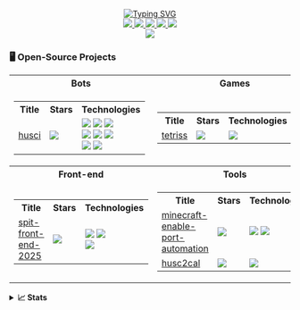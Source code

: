 <p align="center">
<a href="https://github.com/nhathuynguyen19">
    <img src="https://readme-typing-svg.demolab.com?font=Consolas&size=18&duration=2000&color=FFFFFF&pause=100&multiline=true&width=500&height=80&lines=Nhat+Huy+Nguyen;Software+Engineering+Student;Bots+%7C+Games+%7C+Tools" alt="Typing SVG" />
</a>
<br>
<a href="https://www.instagram.com/_nhathuynguyen_/">
	<img src="https://img.shields.io/badge/Instagram-f56161?style=flat&labelColor=f56161&logo=instagram&logoColor=white">
</a>
<a href="https://www.facebook.com/nhathuynguyenn">
	<img src="https://img.shields.io/badge/-Facebook-1ca0f1?style=flat&labelColor=1ca0f1&logo=facebook&logoColor=white&link=https://www.facebook.com/nhathuynguyenn">
	</a>
<a href="https://www.tiktok.com/@_nhathuynguyen">
	<img src="https://img.shields.io/badge/-TikTok-000000?style=flat&labelColor=000000&logo=tiktok&logoColor=white&link=https://www.tiktok.com/@_nhathuynguyen">
	</a>
<a href="https://discord.gg/uREcgFRm">
	<img src="https://img.shields.io/badge/Discord-7289DA?style=flat&logo=discord&logoColor=white&link=https://discord.gg/3GhWXn4S">
</a>
<a href="https://www.youtube.com/@nhathuy_nguyen">
	<img src="https://img.shields.io/badge/YouTube-FF0000?style=flat&logo=youtube&logoColor=white&link=https://www.youtube.com/@nhathuy_nguyen">
</a>
<br>
<a href="https://github.com/nhathuynguyen19">
    <img src="https://github-stats-alpha.vercel.app/api?username=nhathuynguyen19&cc=22272e&tc=FFFFFF&ic=fff&bc=0000">
</a>
</p>

### 🖥️ Open-Source Projects

<table>
	<tr>
		<th>Bots</th>
		<th>Games</th>
	</tr>
	<td>
		<table>
			<tr>
				<th>Title</th>
				<th>Stars</th>
				<th>Technologies</th>
			</tr>
			<tr>
				<td>
					<a href="https://github.com/nhathuynguyen19/husci-2">
						husci
					</a>
				</td>
				<td>
					<img src="https://img.shields.io/github/stars/nhathuynguyen19/husci-2?style=flat-square&labelColor=black">
				</td>
				<td>
					<img src="https://img.shields.io/badge/Discord-5865F2?style=flat-square&logo=discord&logoColor=white">
					<img src="https://img.shields.io/badge/GitHub Actions-2088FF?style=flat-square&logo=githubactions&logoColor=white">
					<img src="https://img.shields.io/badge/Railway-0B0D0E?style=flat-square&logo=railway&logoColor=white">
					<br>
					<img src="https://img.shields.io/badge/MongoDB-47A248?style=flat-square&logo=mongodb&logoColor=white">
					<img src="https://img.shields.io/badge/Markdown-000000?style=flat-square&logo=markdown&logoColor=white">
					<img src="https://img.shields.io/badge/GNU%20Bash-4EAA25?style=flat-square&logo=gnu-bash&logoColor=white">
					<br>
					<img src="https://img.shields.io/badge/AIOHTTP-2C5BB4?style=flat-square&logo=aiohttp&logoColor=white">
					<img src="https://img.shields.io/badge/Docker-2496ED?style=flat-square&logo=docker&logoColor=white">
				</td>
			</tr>
		</table>
	</td>
	<td>
		<table>
			<tr>
				<th>Title</th>
				<th>Stars</th>
				<th>Technologies</th>
			</tr>
			<tr>
				<td>
					<a href="https://github.com/nhathuynguyen19/Tetris.git">
						tetriss
					</a>
				</td>
				<td>
					<img src="https://img.shields.io/github/stars/nhathuynguyen19/Tetris?style=flat-square&labelColor=black">
				</td>
				<td>
					<img src="https://img.shields.io/badge/Python-black?style=flat-square&logo=python">
				</td>
			</tr>
		</table>
	</td>
	<tr>
		<th>Front-end</th>
		<th>Tools</th>
	</tr>
	<td>
		<table>
			<tr>
				<th>Title</th>
				<th>Stars</th>
				<th>Technologies</th>
			</tr>
			<tr>
				<td>
					<a href="https://github.com/nhathuynguyen19/spit-front-end-2025">
						spit-front-end-2025
					</a>
				</td>
				<td>
					<img src="https://img.shields.io/github/stars/nhathuynguyen19/spit-front-end-2025?style=flat-square&labelColor=black">
				</td>
				<td>
					<img src="https://img.shields.io/badge/Vercel-black?style=flat-square&logo=vercel">
					<img src="https://img.shields.io/badge/Tailwind_CSS-06B6D4?style=flat-square&logo=tailwindcss&logoColor=white">
					<br>
					<img src="https://img.shields.io/badge/Blender-F5792A?style=flat-square&logo=blender&logoColor=white">
				</td>
			</tr>
		</table>
	</td>
	<td>
		<table>
			<tr>
				<th>Title</th>
				<th>Stars</th>
				<th>Technologies</th>
			</tr>
			<tr>
				<td>
					<a href="https://github.com/nhathuynguyen19/minecraft-enable-port-automation.git">
						minecraft-enable-port-automation
					</a>
				</td>
				<td>
					<img src="https://img.shields.io/github/stars/nhathuynguyen19/minecraft-enable-port-automation?style=flat-square&labelColor=black">
				</td>
				<td>
					<img src="https://img.shields.io/badge/Python-black?style=flat-square&logo=python">
					<img src="https://img.shields.io/badge/Flask-black?style=flat-square&logo=flask">
				</td>
			</tr>
			<tr>
				<td>
					<a href="https://github.com/nhathuynguyen19/husc2cal">
						husc2cal
					</a>
				</td>
				<td>
					<img src="https://img.shields.io/github/stars/nhathuynguyen19/husc2cal?style=flat-square&labelColor=black">
				</td>
				<td>
					<img src="https://img.shields.io/badge/Javascript-black?style=flat-square&logo=javascript">
				</td>
			</tr>
		</table>
	</td>
</table>

<details>
<summary><strong>📈 Stats</strong></summary>
<br>

![](http://github-profile-summary-cards.vercel.app/api/cards/profile-details?username=nhathuynguyen19&theme=dark)
<br>
![](http://github-profile-summary-cards.vercel.app/api/cards/repos-per-language?username=nhathuynguyen19&theme=dark) 
![](http://github-profile-summary-cards.vercel.app/api/cards/most-commit-language?username=nhathuynguyen19&theme=dark)

</details>

